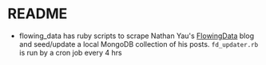 # README

- flowing_data has ruby scripts to scrape Nathan Yau's <a href="http://flowingdata.com" target="_blank">FlowingData</a> blog and seed/update a local MongoDB collection of his posts. `fd_updater.rb` is run by a cron job every 4 hrs
